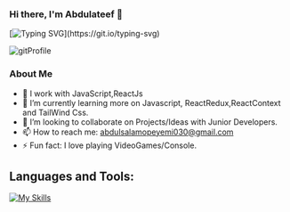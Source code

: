 ### Hi there, I'm Abdulateef 👋
 [![Typing SVG](https://readme-typing-svg.herokuapp.com?size=28&center=true&width=800&lines=FrontEnd+Developer+;Web+Developer;)](https://git.io/typing-svg)

<!--
**abdulsalam030/abdulsalam030** is a ✨ _special_ ✨ repository because its `README.md` (this file) appears on your GitHub profile.

Here are some ideas to get you started:

- 🔭 I’m currently working on ...
- 🌱 I’m currently learning ...
- 👯 I’m looking to collaborate on ...
- 🤔 I’m looking for help with ...
- 💬 Ask me about ...
- 📫 How to reach me: ...
- 😄 Pronouns: ...
- ⚡ Fun fact: ...
-->
![gitProfile](https://user-images.githubusercontent.com/97962493/193246390-4c5c1a18-cfa3-407f-ad0c-bfb7ac4d670a.gif)

   
   
   ### About Me
- 🔭 I work with JavaScript,ReactJs
- 🌱 I’m currently learning more on Javascript, ReactRedux,ReactContext and TailWind Css.
-  👯 I’m looking to collaborate on Projects/Ideas with Junior Developers.
- 📫 How to reach me: abdulsalamopeyemi030@gmail.com
- ⚡ Fun fact: I love playing VideoGames/Console.


<h2 align="left">Languages and Tools:</h2>

[![My Skills](https://skillicons.dev/icons?i=html,css,js,vscode,cs,bootstrap,github,git)](https://skillicons.dev)
  


